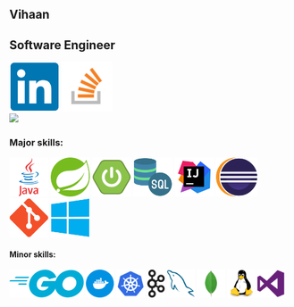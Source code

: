## Vihaan
## Software Engineer


<a href="https://www.linkedin.com/in/lukaszbiel/"><img src="/img/linkedin.svg" height="90"></a>  <a href="https://stackoverflow.com/users/8115355/travelervihaan/"><img src="/img/stackoverflow.png" height="90"></a><br>
<a href="https://www.codewars.com/users/TravelerVihaan"><img src="https://www.codewars.com/users/TravelerVihaan/badges/large"></a><br>

### Major skills:
<img src="/img/java.svg" height="70">  <img src="/img/spring.svg" height="70">   <img src="/img/spring-boot.png" height="70">  <img src="/img/sql-server.png" height="70">  <img src="/img/intellij.webp" height="70">  <img src="/img/eclipse.svg" height="70">  <img src="/img/git.svg" height="70">  <img src="/img/windows.svg" height="70">

#### Minor skills:
<img src="/img/go.svg" height="50">  <img src="/img/docker.svg" height="50">  <img src="/img/kubernetes.svg" height="50">  <img src="/img/kafka.svg" height="50">  <img src="/img/mysql.svg" height="50">  <img src="/img/mongodb.svg" height="50">  <img src="/img/linux.svg" height="50">  <img src="/img/visualstudio.svg" height="50">
